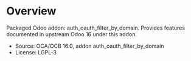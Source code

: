 # Overview

Packaged Odoo addon: auth_oauth_filter_by_domain. Provides features documented in upstream Odoo 16 under this addon.

- Source: OCA/OCB 16.0, addon auth_oauth_filter_by_domain
- License: LGPL-3
